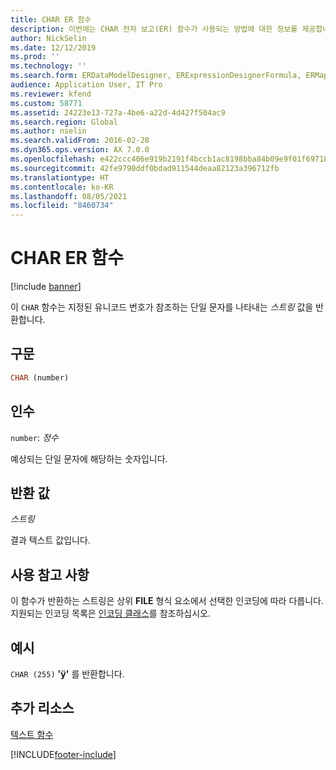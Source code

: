 ```yaml
---
title: CHAR ER 함수
description: 이번에는 CHAR 전자 보고(ER) 함수가 사용되는 방법에 대한 정보를 제공합니다.
author: NickSelin
ms.date: 12/12/2019
ms.prod: ''
ms.technology: ''
ms.search.form: ERDataModelDesigner, ERExpressionDesignerFormula, ERMappedFormatDesigner, ERModelMappingDesigner
audience: Application User, IT Pro
ms.reviewer: kfend
ms.custom: 58771
ms.assetid: 24223e13-727a-4be6-a22d-4d427f504ac9
ms.search.region: Global
ms.author: nselin
ms.search.validFrom: 2016-02-28
ms.dyn365.ops.version: AX 7.0.0
ms.openlocfilehash: e422ccc406e919b2191f4bccb1ac8198bba84b09e9f01f6971876e2c6507d6d3
ms.sourcegitcommit: 42fe9790ddf0bdad911544deaa82123a396712fb
ms.translationtype: HT
ms.contentlocale: ko-KR
ms.lasthandoff: 08/05/2021
ms.locfileid: "8460734"
---
```

# <a name="char-er-function"></a>CHAR ER 함수

[!include [banner](../includes/banner.md)]

이 `CHAR` 함수는 지정된 유니코드 번호가 참조하는 단일 문자를 나타내는 *스트링* 값을 반환합니다.

## <a name="syntax"></a>구문

```vb
CHAR (number)
```

## <a name="arguments"></a>인수

`number`: *정수*

예상되는 단일 문자에 해당하는 숫자입니다.

## <a name="return-values"></a>반환 값

*스트링*

결과 텍스트 값입니다.

## <a name="usage-notes"></a>사용 참고 사항

이 함수가 반환하는 스트링은 상위 **FILE** 형식 요소에서 선택한 인코딩에 따라 다릅니다. 지원되는 인코딩 목록은 [인코딩 클래스](/dotnet/api/system.text.encoding)를 참조하십시오.

## <a name="example"></a>예시

`CHAR (255)` **'ÿ'** 를 반환합니다.

## <a name="additional-resources"></a>추가 리소스

[텍스트 함수](er-functions-category-text.md)


[!INCLUDE[footer-include](../../../includes/footer-banner.md)]